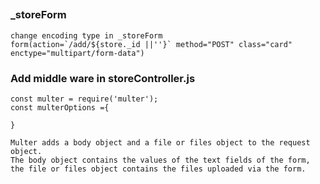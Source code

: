 ##
### _storeForm
    change encoding type in _storeForm
    form(action=`/add/${store._id ||''}` method="POST" class="card" enctype="multipart/form-data")
    

### Add middle ware in storeController.js
    const multer = require('multer');
    const multerOptions ={
        
    }

    Multer adds a body object and a file or files object to the request object. 
    The body object contains the values of the text fields of the form, the file or files object contains the files uploaded via the form.

